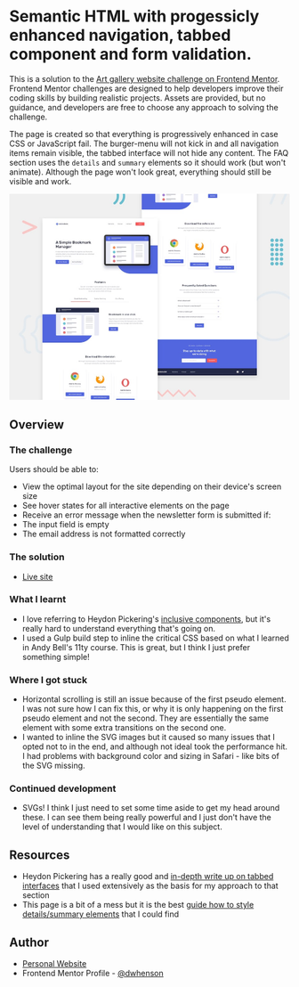 # Semantic HTML with progessicly enhanced navigation, tabbed component and form validation.

This is a solution to the [Art gallery website challenge on Frontend Mentor](https://www.frontendmentor.io/challenges/bookmark-landing-page-5d0b588a9edda32581d29158). Frontend Mentor challenges are designed to help developers improve their coding skills by building realistic projects. Assets are provided, but no guidance, and developers are free to choose any approach to solving the challenge.

The page is created so that everything is progressively enhanced in case CSS or JavaScript fail. The burger-menu will not kick in and all navigation items remain visible, the tabbed interface will not hide any content. The FAQ section uses the `details` and `summary` elements so it should work (but won't animate). Although the page won't look great, everything should still be visible and work.

![Design preview for the bookmark challenge](./design/desktop-preview.jpg)

## Overview

### The challenge

Users should be able to:

- View the optimal layout for the site depending on their device's screen size
- See hover states for all interactive elements on the page
- Receive an error message when the newsletter form is submitted if:
- The input field is empty
- The email address is not formatted correctly

### The solution

- [Live site](https://frontendmentor-bookmark-landing.vercel.app/)

### What I learnt

- I love referring to Heydon Pickering's [inclusive components](https://inclusive-components.design/tabbed-interfaces/), but it's really hard to understand everything that's going on.
- I used a Gulp build step to inline the critical CSS based on what I learned in Andy Bell's 11ty course. This is great, but I think I just prefer something simple!

### Where I got stuck

- Horizontal scrolling is still an issue because of the first pseudo element. I was not sure how I can fix this, or why it is only happening on the first pseudo element and not the second. They are essentially the same element with some extra transitions on the second one.
- I wanted to inline the SVG images but it caused so many issues that I opted not to in the end, and although not ideal took the performance hit. I had problems with background color and sizing in Safari - like bits of the SVG missing.

### Continued development

- SVGs! I think I just need to set some time aside to get my head around these. I can see them being really powerful and I just don't have the level of understanding that I would like on this subject.

## Resources

- Heydon Pickering has a really good and [in-depth write up on tabbed interfaces](https://inclusive-components.design/tabbed-interfaces/) that I used extensively as the basis for my approach to that section
- This page is a bit of a mess but it is the best [guide how to style details/summary elements](https://webdesign.tutsplus.com/tutorials/explaining-the-details-and-summary-elements--cms-21999) that I could find

## Author

- [Personal Website](https://www.dwhenson.com)
- Frontend Mentor Profile - [@dwhenson](https://www.frontendmentor.io/profile/dwhenson)